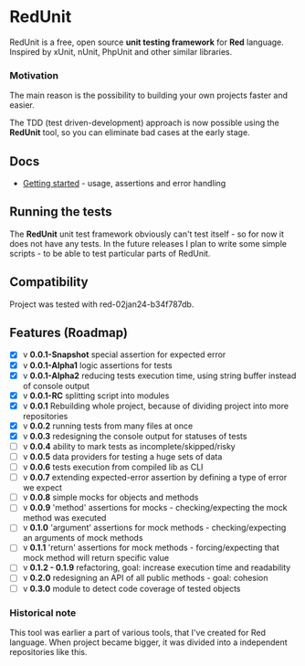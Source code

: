 # RedUnit

RedUnit is a free, open source **unit testing framework** for **Red** language.
Inspired by xUnit, nUnit, PhpUnit and other similar libraries.

### Motivation

The main reason is the possibility to building your own projects faster and easier.

The TDD (test driven-development) approach is now possible using the **RedUnit** tool, so you can eliminate bad cases at the early stage.

## Docs

* [Getting started](docs/getting-started.md) - usage, assertions and error handling

## Running the tests

The **RedUnit** unit test framework obviously can't test itself - so for now it does not have any tests. In the future releases I plan to write some simple scripts - to be able to test particular parts of RedUnit.

## Compatibility

Project was tested with red-02jan24-b34f787db.

## Features (Roadmap)
- [x] v **0.0.1-Snapshot** special assertion for expected error
- [x] v **0.0.1-Alpha1** logic assertions for tests
- [x] v **0.0.1-Alpha2** reducing tests execution time, using string buffer instead of console output
- [x] v **0.0.1-RC** splitting script into modules
- [x] v **0.0.1** Rebuilding whole project, because of dividing project into more repositories
- [x] v **0.0.2** running tests from many files at once
- [x] v **0.0.3** redesigning the console output for statuses of tests
- [ ] v **0.0.4** ability to mark tests as incomplete/skipped/risky
- [ ] v **0.0.5** data providers for testing a huge sets of data
- [ ] v **0.0.6** tests execution from compiled lib as CLI
- [ ] v **0.0.7** extending expected-error assertion by defining a type of error we expect
- [ ] v **0.0.8** simple mocks for objects and methods
- [ ] v **0.0.9** 'method' assertions for mocks - checking/expecting the mock method was executed
- [ ] v **0.1.0** 'argument' assertions for mock methods - checking/expecting an arguments of mock methods
- [ ] v **0.1.1** 'return' assertions for mock methods - forcing/expecting that mock method will return specific value
- [ ] v **0.1.2 - 0.1.9** refactoring, goal: increase execution time and readability
- [ ] v **0.2.0** redesigning an API of all public methods - goal: cohesion
- [ ] v **0.3.0** module to detect code coverage of tested objects

### Historical note

This tool was earlier a part of various tools, that I've created for Red language. When project became bigger, it was divided into a independent repositories like this.

